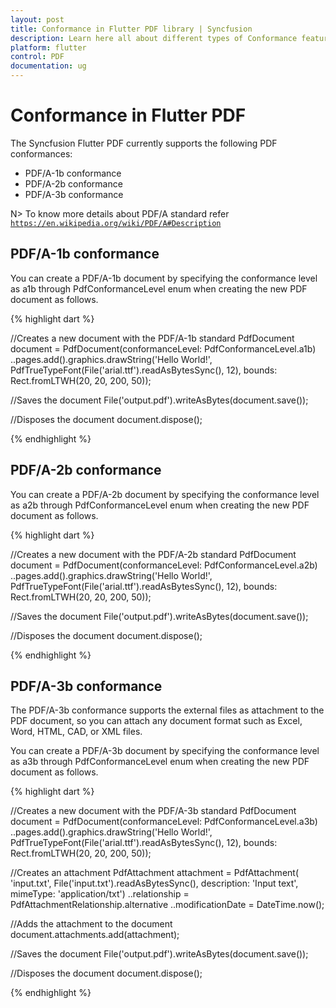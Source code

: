 ```yaml
---
layout: post
title: Conformance in Flutter PDF library | Syncfusion
description: Learn here all about different types of Conformance feature of Syncfusion Flutter PDF non-UI library and more.
platform: flutter
control: PDF
documentation: ug
---
```


# Conformance in Flutter PDF

The Syncfusion Flutter PDF currently supports the following PDF conformances:

* PDF/A-1b conformance
* PDF/A-2b conformance
* PDF/A-3b conformance

N> To know more details about PDF/A standard refer [`https://en.wikipedia.org/wiki/PDF/A#Description`](https://en.wikipedia.org/wiki/PDF/A#Description)

## PDF/A-1b conformance

You can create a PDF/A-1b document by specifying the conformance level as a1b through PdfConformanceLevel enum when creating the new PDF document as follows.

{% highlight dart %}

//Creates a new document with the PDF/A-1b standard
PdfDocument document = PdfDocument(conformanceLevel: PdfConformanceLevel.a1b)
  ..pages.add().graphics.drawString('Hello World!',
      PdfTrueTypeFont(File('arial.ttf').readAsBytesSync(), 12),
      bounds: Rect.fromLTWH(20, 20, 200, 50));

//Saves the document
File('output.pdf').writeAsBytes(document.save());

//Disposes the document
document.dispose();

{% endhighlight %}

## PDF/A-2b conformance

You can create a PDF/A-2b document by specifying the conformance level as a2b through PdfConformanceLevel enum when creating the new PDF document as follows.

{% highlight dart %}

//Creates a new document with the PDF/A-2b standard
PdfDocument document = PdfDocument(conformanceLevel: PdfConformanceLevel.a2b)
  ..pages.add().graphics.drawString('Hello World!',
      PdfTrueTypeFont(File('arial.ttf').readAsBytesSync(), 12),
      bounds: Rect.fromLTWH(20, 20, 200, 50));

//Saves the document
File('output.pdf').writeAsBytes(document.save());

//Disposes the document
document.dispose();

{% endhighlight %}

## PDF/A-3b conformance

The PDF/A-3b conformance supports the external files as attachment to the PDF document, so you can attach any document format such as Excel, Word, HTML, CAD, or XML files.

You can create a PDF/A-3b document by specifying the conformance level as a3b through PdfConformanceLevel enum when creating the new PDF document as follows.

{% highlight dart %}

//Creates a new document with the PDF/A-3b standard
PdfDocument document = PdfDocument(conformanceLevel: PdfConformanceLevel.a3b)
  ..pages.add().graphics.drawString('Hello World!',
      PdfTrueTypeFont(File('arial.ttf').readAsBytesSync(), 12),
      bounds: Rect.fromLTWH(20, 20, 200, 50));

//Creates an attachment
PdfAttachment attachment = PdfAttachment(
    'input.txt', File('input.txt').readAsBytesSync(),
    description: 'Input text', mimeType: 'application/txt')
  ..relationship = PdfAttachmentRelationship.alternative
  ..modificationDate = DateTime.now();

//Adds the attachment to the document
document.attachments.add(attachment);

//Saves the document
File('output.pdf').writeAsBytes(document.save());

//Disposes the document
document.dispose();

{% endhighlight %}
